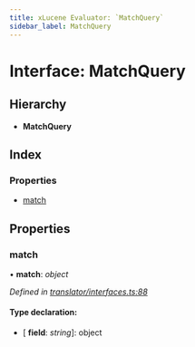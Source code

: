```yaml
---
title: xLucene Evaluator: `MatchQuery`
sidebar_label: MatchQuery
---
```


# Interface: MatchQuery

## Hierarchy

* **MatchQuery**

## Index

### Properties

* [match](matchquery.md#match)

## Properties

###  match

• **match**: *object*

*Defined in [translator/interfaces.ts:88](https://github.com/terascope/teraslice/blob/d8feecc03/packages/xlucene-evaluator/src/translator/interfaces.ts#L88)*

#### Type declaration:

* \[ **field**: *string*\]: object
